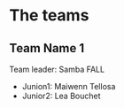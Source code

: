 # The teams 

## Team Name 1
Team leader: Samba FALL

* Junion1: Maiwenn Tellosa
* Junior2: Lea Bouchet
